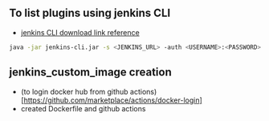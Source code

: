 ## To list plugins using jenkins CLI

- [jenkins CLI download link reference](https://www.jenkins.io/doc/book/managing/cli/#downloading-the-client)

```bash
java -jar jenkins-cli.jar -s <JENKINS_URL> -auth <USERNAME>:<PASSWORD> list-plugins
```


## jenkins_custom_image creation
- (to login docker hub from github actions)[https://github.com/marketplace/actions/docker-login]
- created Dockerfile and github actions
